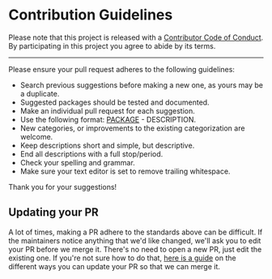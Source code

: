 # Contribution Guidelines

Please note that this project is released with a
[Contributor Code of Conduct](code-of-conduct.md). By participating in this
project you agree to abide by its terms.

---

Please ensure your pull request adheres to the following guidelines:

-   Search previous suggestions before making a new one, as yours may be a duplicate.
-   Suggested packages should be tested and documented.
-   Make an individual pull request for each suggestion.
-   Use the following format: [PACKAGE](LINK) - DESCRIPTION.
-   New categories, or improvements to the existing categorization are welcome.
-   Keep descriptions short and simple, but descriptive.
-   End all descriptions with a full stop/period.
-   Check your spelling and grammar.
-   Make sure your text editor is set to remove trailing whitespace.

Thank you for your suggestions!

## Updating your PR

A lot of times, making a PR adhere to the standards above can be difficult.
If the maintainers notice anything that we'd like changed, we'll ask you to
edit your PR before we merge it. There's no need to open a new PR, just edit
the existing one. If you're not sure how to do that,
[here is a guide](https://github.com/RichardLitt/knowledge/blob/master/github/amending-a-commit-guide.md)
on the different ways you can update your PR so that we can merge it.
